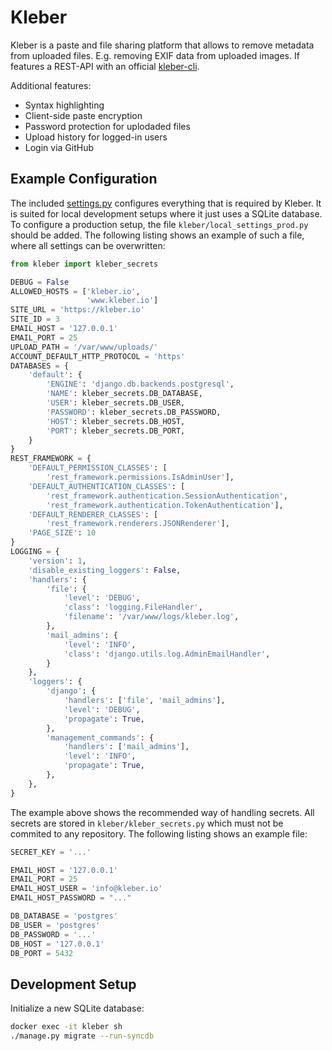 # Kleber

Kleber is a paste and file sharing platform that allows to remove metadata from uploaded files. E.g. removing EXIF data from uploaded images. If features a REST-API with an official [kleber-cli](https://github.com/takeshixx/kleber-cli).

Additional features:

* Syntax highlighting
* Client-side paste encryption
* Password protection for uplodaded files
* Upload history for logged-in users
* Login via GitHub

## Example Configuration

The included [settings.py](https://github.com/takeshixx/kleber/blob/master/kleber/settings.py) configures everything that is required by Kleber. It is suited for local development setups where it just uses a SQLite database. To configure a production setup, the file `kleber/local_settings_prod.py` should be added. The following listing shows an example of such a file, where all settings can be overwritten:

```python
from kleber import kleber_secrets

DEBUG = False
ALLOWED_HOSTS = ['kleber.io',
                 'www.kleber.io']
SITE_URL = 'https://kleber.io'
SITE_ID = 3
EMAIL_HOST = '127.0.0.1'
EMAIL_PORT = 25
UPLOAD_PATH = '/var/www/uploads/'
ACCOUNT_DEFAULT_HTTP_PROTOCOL = 'https'
DATABASES = {
    'default': {
        'ENGINE': 'django.db.backends.postgresql',
        'NAME': kleber_secrets.DB_DATABASE,
        'USER': kleber_secrets.DB_USER,
        'PASSWORD': kleber_secrets.DB_PASSWORD,
        'HOST': kleber_secrets.DB_HOST,
        'PORT': kleber_secrets.DB_PORT,
    }
}
REST_FRAMEWORK = {
    'DEFAULT_PERMISSION_CLASSES': [
        'rest_framework.permissions.IsAdminUser'],
    'DEFAULT_AUTHENTICATION_CLASSES': [
        'rest_framework.authentication.SessionAuthentication',
        'rest_framework.authentication.TokenAuthentication'],
    'DEFAULT_RENDERER_CLASSES': [
        'rest_framework.renderers.JSONRenderer'],
    'PAGE_SIZE': 10
}
LOGGING = {
    'version': 1,
    'disable_existing_loggers': False,
    'handlers': {
        'file': {
            'level': 'DEBUG',
            'class': 'logging.FileHandler',
            'filename': '/var/www/logs/kleber.log',
        },
        'mail_admins': {
            'level': 'INFO',
            'class': 'django.utils.log.AdminEmailHandler',
        }
    },
    'loggers': {
        'django': {
            'handlers': ['file', 'mail_admins'],
            'level': 'DEBUG',
            'propagate': True,
        },
        'management_commands': {
            'handlers': ['mail_admins'],
            'level': 'INFO',
            'propagate': True,
        },
    },
}
```

The example above shows the recommended way of handling secrets. All secrets are stored in `kleber/kleber_secrets.py` which must not be commited to any repository. The following listing shows an example file:

```python
SECRET_KEY = '...'

EMAIL_HOST = '127.0.0.1'
EMAIL_PORT = 25
EMAIL_HOST_USER = 'info@kleber.io'
EMAIL_HOST_PASSWORD = "..."

DB_DATABASE = 'postgres'
DB_USER = 'postgres'
DB_PASSWORD = '...'
DB_HOST = '127.0.0.1'
DB_PORT = 5432
```

## Development Setup

Initialize a new SQLite database:

```bash
docker exec -it kleber sh
./manage.py migrate --run-syncdb
```